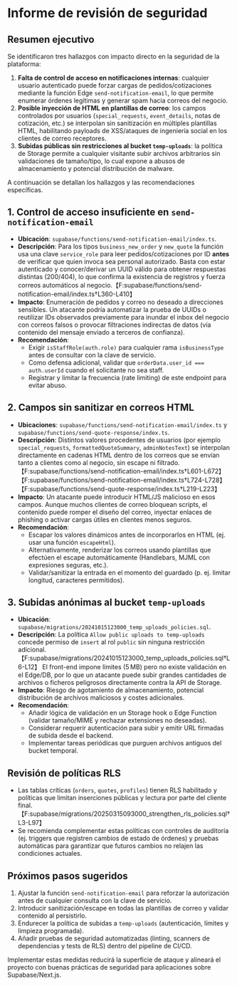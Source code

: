 # Informe de revisión de seguridad

## Resumen ejecutivo

Se identificaron tres hallazgos con impacto directo en la seguridad de la plataforma:

1. **Falta de control de acceso en notificaciones internas**: cualquier usuario autenticado puede forzar cargas de pedidos/cotizaciones mediante la función Edge `send-notification-email`, lo que permite enumerar órdenes legítimas y generar spam hacia correos del negocio.
2. **Posible inyección de HTML en plantillas de correo**: los campos controlados por usuarios (`special_requests`, `event_details`, notas de cotización, etc.) se interpolan sin sanitización en múltiples plantillas HTML, habilitando payloads de XSS/ataques de ingeniería social en los clientes de correo receptores.
3. **Subidas públicas sin restricciones al bucket `temp-uploads`**: la política de Storage permite a cualquier visitante subir archivos arbitrarios sin validaciones de tamaño/tipo, lo cual expone a abusos de almacenamiento y potencial distribución de malware.

A continuación se detallan los hallazgos y las recomendaciones específicas.

## 1. Control de acceso insuficiente en `send-notification-email`

- **Ubicación**: `supabase/functions/send-notification-email/index.ts`.
- **Descripción**: Para los tipos `business_new_order` y `new_quote` la función usa una clave `service_role` para leer pedidos/cotizaciones por ID **antes** de verificar que quien invoca sea personal autorizado. Basta con estar autenticado y conocer/derivar un UUID válido para obtener respuestas distintas (200/404), lo que confirma la existencia de registros y fuerza correos automáticos al negocio.【F:supabase/functions/send-notification-email/index.ts†L360-L410】
- **Impacto**: Enumeración de pedidos y correo no deseado a direcciones sensibles. Un atacante podría automatizar la prueba de UUIDs o reutilizar IDs observados previamente para inundar el inbox del negocio con correos falsos o provocar filtraciones indirectas de datos (vía contenido del mensaje enviado a terceros de confianza).
- **Recomendación**:
  - Exigir `isStaffRole(auth.role)` para cualquier rama `isBusinessType` antes de consultar con la clave de servicio.
  - Como defensa adicional, validar que `orderData.user_id === auth.userId` cuando el solicitante no sea staff.
  - Registrar y limitar la frecuencia (rate limiting) de este endpoint para evitar abuso.

## 2. Campos sin sanitizar en correos HTML

- **Ubicaciones**: `supabase/functions/send-notification-email/index.ts` y `supabase/functions/send-quote-response/index.ts`.
- **Descripción**: Distintos valores procedentes de usuarios (por ejemplo `special_requests`, `formattedQuoteSummary`, `adminNotesText`) se interpolan directamente en cadenas HTML dentro de los correos que se envían tanto a clientes como al negocio, sin escape ni filtrado.【F:supabase/functions/send-notification-email/index.ts†L601-L672】【F:supabase/functions/send-notification-email/index.ts†L724-L728】【F:supabase/functions/send-quote-response/index.ts†L219-L223】
- **Impacto**: Un atacante puede introducir HTML/JS malicioso en esos campos. Aunque muchos clientes de correo bloquean scripts, el contenido puede romper el diseño del correo, inyectar enlaces de phishing o activar cargas útiles en clientes menos seguros.
- **Recomendación**:
  - Escapar los valores dinámicos antes de incorporarlos en HTML (ej. usar una función `escapeHtml`).
  - Alternativamente, renderizar los correos usando plantillas que efectúen el escape automáticamente (Handlebars, MJML con expresiones seguras, etc.).
  - Validar/sanitizar la entrada en el momento del guardado (p. ej. limitar longitud, caracteres permitidos).

## 3. Subidas anónimas al bucket `temp-uploads`

- **Ubicación**: `supabase/migrations/20241015123000_temp_uploads_policies.sql`.
- **Descripción**: La política `Allow public uploads to temp-uploads` concede permiso de `insert` al rol `public` sin ninguna restricción adicional.【F:supabase/migrations/20241015123000_temp_uploads_policies.sql†L6-L12】 El front-end impone límites (5 MB) pero no existe validación en el Edge/DB, por lo que un atacante puede subir grandes cantidades de archivos o ficheros peligrosos directamente contra la API de Storage.
- **Impacto**: Riesgo de agotamiento de almacenamiento, potencial distribución de archivos maliciosos y costes adicionales.
- **Recomendación**:
  - Añadir lógica de validación en un Storage hook o Edge Function (validar tamaño/MIME y rechazar extensiones no deseadas).
  - Considerar requerir autenticación para subir y emitir URL firmadas de subida desde el backend.
  - Implementar tareas periódicas que purguen archivos antiguos del bucket temporal.

## Revisión de políticas RLS

- Las tablas críticas (`orders`, `quotes`, `profiles`) tienen RLS habilitado y políticas que limitan inserciones públicas y lectura por parte del cliente final.【F:supabase/migrations/20250315093000_strengthen_rls_policies.sql†L3-L97】
- Se recomienda complementar estas políticas con controles de auditoría (ej. triggers que registren cambios de estado de órdenes) y pruebas automáticas para garantizar que futuros cambios no relajen las condiciones actuales.

## Próximos pasos sugeridos

1. Ajustar la función `send-notification-email` para reforzar la autorización antes de cualquier consulta con la clave de servicio.
2. Introducir sanitización/escape en todas las plantillas de correo y validar contenido al persistirlo.
3. Endurecer la política de subidas a `temp-uploads` (autenticación, límites y limpieza programada).
4. Añadir pruebas de seguridad automatizadas (linting, scanners de dependencias y tests de RLS) dentro del pipeline de CI/CD.

Implementar estas medidas reducirá la superficie de ataque y alineará el proyecto con buenas prácticas de seguridad para aplicaciones sobre Supabase/Next.js.
